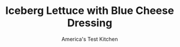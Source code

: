 ---
layout: ../../layouts/MarkdownPostLayout.astro
title: Iceberg Lettuce with Blue Cheese Dressing
author: America's Test Kitchen
pubDate: 2023-03-15
description: "This is one of our favorite quick weeknight dishes. A wedge of iceberg lettuce looks especially elegant when drizzled with homemade blue cheese dressing."
image_url: https://res.cloudinary.com/hksqkdlah/image/upload/ar_1:1,c_fill,dpr_2.0,f_auto,fl_lossy.progressive.strip_profile,g_faces:auto,q_auto:low,w_344/4089_sfs-icebergwbluecheese-cc-1-319140
tags: ["Side Dishes","Vegetables","Salads","30-Minute Suppers"]
calories: 977
protein: 5
carbohydrates: 7
fats: 
fiber: 1
ingredients: ["1 medium head, iceberg lettuce, cored and cut into 6 wedges","3/4 cup, crumbled blue cheese","5 tablespoons, buttermilk","5 tablespoons, sour cream","3 tablespoons, mayonnaise","1 tablespoon, white wine vinegar","1/4 teaspoon, sugar","1/8 teaspoon, garlic powder","1/2 teaspoon, table salt","1/4 teaspoon, ground black pepper","1 , large cucumber, seeded and sliced thin","3 , medium ripe tomatoes, cored and cut into 8 wedges each"]
serves: 6
time: ""
instructions: ["Gently rinse lettuce wedges under cold water. Place them on clean towel to dry.","Using fork, mash blue cheese and buttermilk together in small bowl until mixture resembles cottage cheese. Stir in sour cream, mayonnaise, vinegar, sugar, garlic powder, salt, and pepper.","Place 1 lettuce wedge on each salad plate. Arrange cucumber slices and tomato wedges around lettuce. Spoon dressing over each wedge of lettuce. Serve."]
nutrition: ["387 mg Potassium","127 mg Phosphorus","141 mg Calcium","22 mg Magnesium","470 mg Sodium","12 g Fat","3 g Monounsaturated","3 g Polyunsaturated","11 mg Vitamin C","21 mg Cholesterol","5 g Saturated","1 g Fiber","44 µg Folate (food)","4 g Sugars","31 µg Vitamin K","196 g Water","7 g Carbs","44 µg Folate equivalent (total)","5 g Protein","102 µg Vitamin A","162 kcal Energy","977 calories"]
notes: "If buttermilk is not available, use milk to create a somewhat lighter dressing. To seed the cucumber, cut it in half lengthwise and use a spoon to scoop out the center."
---